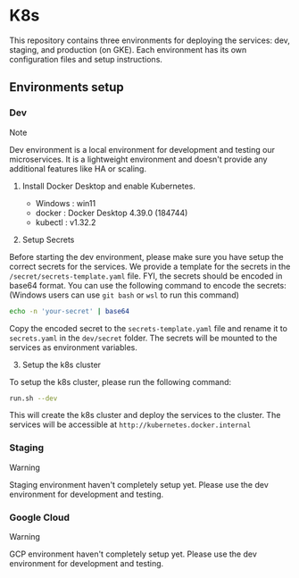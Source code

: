 # K8s

This repository contains three environments for deploying the services: dev, staging, and production (on GKE). Each environment has its own configuration files and setup instructions.

## Environments setup

### Dev

> [!NOTE]
> Dev environment is a local environment for development and testing our microservices. It is a lightweight environment and doesn't provide any additional features like HA or scaling.

1. Install Docker Desktop and enable Kubernetes.

    - Windows : win11
    - docker : Docker Desktop 4.39.0 (184744)
    - kubectl : v1.32.2

2. Setup Secrets

Before starting the dev environment, please make sure you have setup the correct secrets for the services. We provide a template for the secrets in the `/secret/secrets-template.yaml` file. FYI, the secrets should be encoded in base64 format. You can use the following command to encode the secrets: (Windows users can use `git bash` or `wsl` to run this command)

```bash
echo -n 'your-secret' | base64
```

Copy the encoded secret to the `secrets-template.yaml` file and rename it to `secrets.yaml` in the `dev/secret` folder. The secrets will be mounted to the services as environment variables.

3. Setup the k8s cluster

To setup the k8s cluster, please run the following command:

```bash
run.sh --dev
```

This will create the k8s cluster and deploy the services to the cluster. The services will be accessible at `http://kubernetes.docker.internal`

### Staging

> [!WARNING]
> Staging environment haven't completely setup yet. Please use the dev environment for development and testing.

### Google Cloud

> [!WARNING]
> GCP environment haven't completely setup yet. Please use the dev environment for development and testing.

<!-- To setup the google cloud environment, please make sure you have setup the kubernetes context to the google cloud.

```bash
kubectl config get-contexts
kubectl config use-context <context-name>
```

To apply the yaml files, run the following command:

```bash
./run.sh --prod
``` -->
